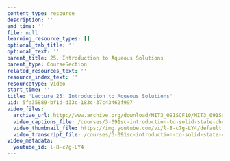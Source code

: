 ```yaml
---
content_type: resource
description: ''
end_time: ''
file: null
learning_resource_types: []
optional_tab_title: ''
optional_text: ''
parent_title: 25. Introduction to Aqueous Solutions
parent_type: CourseSection
related_resources_text: ''
resource_index_text: ''
resourcetype: Video
start_time: ''
title: 'Lecture 25: Introduction to Aqueous Solutions'
uid: 5fa35889-bf1d-d33c-183c-37c43462f997
video_files:
  archive_url: http://www.archive.org/download/MIT3_091SCF10/MIT3_091SCF10lec25_300k.mp4
  video_captions_file: /courses/3-091sc-introduction-to-solid-state-chemistry-fall-2010/c83737d673fd5d73934c8ae41054fe34_l-8-c7g-LY4.vtt
  video_thumbnail_file: https://img.youtube.com/vi/l-8-c7g-LY4/default.jpg
  video_transcript_file: /courses/3-091sc-introduction-to-solid-state-chemistry-fall-2010/7668e05a62213ab2b5566accbe09917f_l-8-c7g-LY4.pdf
video_metadata:
  youtube_id: l-8-c7g-LY4
---
```

